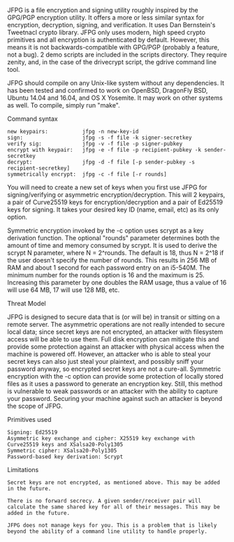 JFPG is a file encryption and signing utility 
roughly inspired by the GPG/PGP encryption utility. It
offers a more or less similar  syntax for encryption,
decryption, signing, and verification. It uses
Dan Bernstein's Tweetnacl crypto library. JFPG
only uses  modern, high speed crypto primitives 
and all encryption is authenticated by default. 
However, this means it is not backwards-compatible
with GPG/PGP (probably a feature, not a bug). 
2 demo scripts are included in the scripts directory. They
require zenity, and, in the case of the drivecrypt script,
the gdrive command line tool. 

JFPG should compile on any Unix-like system without any
dependencies. It has been tested and confirmed to work on 
OpenBSD, DragonFly BSD, Ubuntu 14.04 and 16.04, and OS X Yosemite. 
It may work on other systems as well. 
To compile, simply run "make".

Command syntax

	new keypairs:           jfpg -n new-key-id
	sign:                   jfpg -s -f file -k signer-secretkey
	verify sig:   	        jfpg -v -f file -p signer-pubkey
	encrypt with keypair:   jfpg -e -f file -p recipient-pubkey -k sender-secretkey
	decrypt:                jfpg -d -f file [-p sender-pubkey -s recipient-secretkey] 
	symmetrically encrypt:	jfpg -c -f file [-r rounds]

You will need to create a new set of keys when you first use JFPG 
for signing/verifying or asymmetric encryption/decryption. 
This will 2 keypairs, a pair of Curve25519 keys for encryption/decryption
and a pair of Ed25519 keys for signing. It takes your desired key ID
(name, email, etc) as its only option.

Symmetric encryption invoked by the -c option uses scrypt as a key derivation function. 
The optional "rounds" parameter determines both the amount of time and memory consumed by scrypt. 
It is used to derive the scrypt N parameter, where N = 2^rounds. The default is 18, thus N = 2^18
if the user doesn't specify the number of rounds. This results in 256 MB of RAM and
about 1 second for each password entry on an i5-540M. The minimum number for the rounds option 
is 16 and the maximum is 25. Increasing this parameter by one doubles the RAM usage, thus 
a value of 16 will use 64 MB, 17 will use 128 MB, etc.  

Threat Model

JFPG is designed to secure data that is (or will be) in transit or sitting on a remote server.
The asymmetric operations are not really intended to secure local data; since secret
keys are not encrypted, an attacker with filesystem access will be  able to use them. 
Full disk encryption can mitigate this and provide some protection against an attacker
with physical access when the machine is powered off. However, an attacker who is able to steal 
your secret keys can also just steal your plaintext, and possibly sniff your password anyway,
so encrypted secret keys are not a cure-all. Symmetric encryption with the -c option can provide 
some protection of locally stored files as it uses a password to generate an encryption key.
Still, this method is vulnerable to weak passwords or an attacker with the ability to capture your 
password. Securing your machine against such an attacker is beyond the scope of JFPG. 
 
Primitives used

	Signing: Ed25519
	Asymmetric key exchange and cipher: X25519 key exchange with Curve25519 keys and XSalsa20-Poly1305 
	Symmetric cipher: XSalsa20-Poly1305
	Password-based key derivation: Scrypt

Limitations

	Secret keys are not encrypted, as mentioned above. This may be added
	in the future. 

	There is no forward secrecy. A given sender/receiver pair will
	calculate the same shared key for all of their messages. This may be 
	added in the future. 

	JFPG does not manage keys for you. This is a problem that is likely
	beyond the ability of a command line utility to handle properly. 

